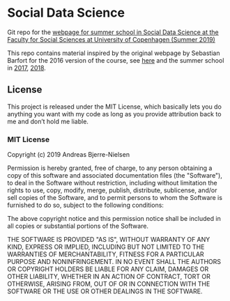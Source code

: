 # Social Data Science

Git repo for the [webpage for summer school in Social Data Science at the Faculty for Social Sciences at University of Copenhagen (Summer 2019)](https://abjer.github.io/sds2019)

This repo contains material inspired by the original webpage by Sebastian Barfort for the 2016 version of the course, see [here](https://github.com/sebastianbarfort/sds_summer) and the summer school in [2017](https://github.com/abjer/sds2017), [2018](https://github.com/abjer/sds).

## License

This project is released under the MIT License, which basically lets you do anything you want with my code as long as you provide attribution back to me and don’t hold me liable.

### MIT License

Copyright (c) 2019 Andreas Bjerre-Nielsen

Permission is hereby granted, free of charge, to any person obtaining a copy
of this software and associated documentation files (the "Software"), to deal
in the Software without restriction, including without limitation the rights
to use, copy, modify, merge, publish, distribute, sublicense, and/or sell
copies of the Software, and to permit persons to whom the Software is
furnished to do so, subject to the following conditions:

The above copyright notice and this permission notice shall be included in all
copies or substantial portions of the Software.

THE SOFTWARE IS PROVIDED "AS IS", WITHOUT WARRANTY OF ANY KIND, EXPRESS OR
IMPLIED, INCLUDING BUT NOT LIMITED TO THE WARRANTIES OF MERCHANTABILITY,
FITNESS FOR A PARTICULAR PURPOSE AND NONINFRINGEMENT. IN NO EVENT SHALL THE
AUTHORS OR COPYRIGHT HOLDERS BE LIABLE FOR ANY CLAIM, DAMAGES OR OTHER
LIABILITY, WHETHER IN AN ACTION OF CONTRACT, TORT OR OTHERWISE, ARISING FROM,
OUT OF OR IN CONNECTION WITH THE SOFTWARE OR THE USE OR OTHER DEALINGS IN THE
SOFTWARE.
